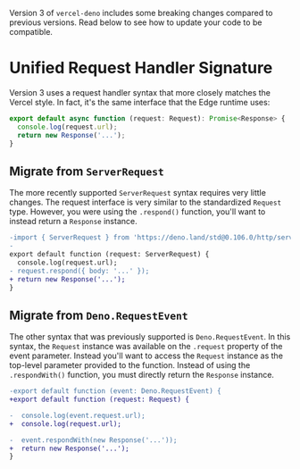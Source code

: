 Version 3 of `vercel-deno` includes some breaking changes compared to previous versions. Read below to see how to update your code to be compatible.

# Unified Request Handler Signature

Version 3 uses a request handler syntax that more closely matches the Vercel style. In fact, it's the same interface that the Edge runtime uses:

```ts
export default async function (request: Request): Promise<Response> {
  console.log(request.url);
  return new Response('...');
}
```

## Migrate from `ServerRequest`

The more recently supported `ServerRequest` syntax requires very little changes. The request interface is very similar to the standardized `Request` type. However, you were using the `.respond()` function, you'll want to instead return a `Response` instance.

```diff
-import { ServerRequest } from 'https://deno.land/std@0.106.0/http/server.ts';
-
export default function (request: ServerRequest) {
  console.log(request.url);
- request.respond({ body: '...' });
+ return new Response('...');
}
```

## Migrate from `Deno.RequestEvent`

The other syntax that was previously supported is `Deno.RequestEvent`. In this syntax, the `Request` instance was available on the `.request` property of the event parameter. Instead you'll want to access the `Request` instance as the top-level parameter provided to the function. Instead of using the `.respondWith()` function, you must directly return the `Response` instance.

```diff
-export default function (event: Deno.RequestEvent) {
+export default function (request: Request) {

-  console.log(event.request.url);
+  console.log(request.url);

-  event.respondWith(new Response('...'));
+  return new Response('...');
}
```